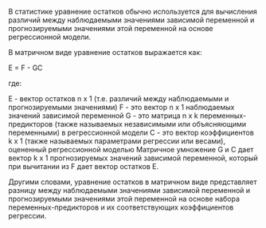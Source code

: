 В статистике уравнение остатков обычно используется для вычисления различий между наблюдаемыми значениями зависимой переменной и прогнозируемыми значениями этой переменной на основе регрессионной модели.

В матричном виде уравнение остатков выражается как:

E = F - GC

где:

E - вектор остатков n x 1 (т.е. различий между наблюдаемыми и прогнозируемыми значениями)
F - это вектор n x 1 наблюдаемых значений зависимой переменной
G - это матрица n x k переменных-предикторов (также называемых независимыми или объясняющими переменными) в регрессионной модели
C - это вектор коэффициентов k x 1 (также называемых параметрами регрессии или весами), оцененный регрессионной моделью
Матричное умножение G и C дает вектор k x 1 прогнозируемых значений зависимой переменной, который при вычитании из F дает вектор остатков E.

Другими словами, уравнение остатков в матричном виде представляет разницу между наблюдаемыми значениями зависимой переменной и прогнозируемыми значениями этой переменной на основе набора переменных-предикторов и их соответствующих коэффициентов регрессии.